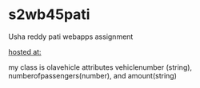 # s2wb45pati
Usha reddy pati webapps assignment

[hosted at: ](https://s2db45pati.herokuapp.com/)

my class is olavehicle attributes vehiclenumber (string), numberofpassengers(number), and amount(string)